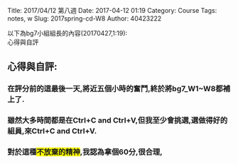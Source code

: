 Title: 2017/04/12 第八週
Date: 2017-04-12 01:19
Category: Course
Tags: notes, w
Slug: 2017spring-cd-W8
Author: 40423222

以下為bg7小組組長的內容(20170427,1:19):<br/>
心得與自評

<!-- PELICAN_END_SUMMARY -->

## 心得與自評:
### 在評分前的這最後一天,將近五個小時的奮鬥,終於將bg7_W1~W8都補上了.<br/>
### 雖然大多時間都是在Ctrl+C and Ctrl+V,但我至少會挑選,選做得好的組員,來Ctrl+C and Ctrl+V.<br/>
### 對於這種<span style="background-color: #ffff00">不放棄的精神</span>,我認為拿個60分,很合理,